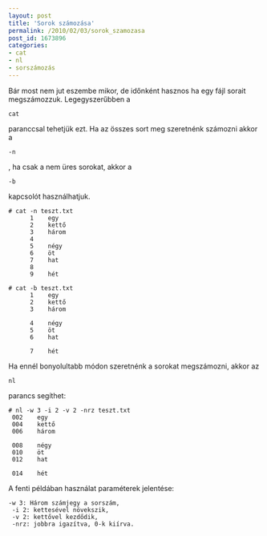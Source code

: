 ```yaml
---
layout: post
title: 'Sorok számozása'
permalink: /2010/02/03/sorok_szamozasa
post_id: 1673896
categories: 
- cat
- nl
- sorszámozás
---
```


Bár most nem jut eszembe mikor, de időnként hasznos ha egy fájl sorait megszámozzuk. Legegyszerűbben a 
```
cat
```
 paranccsal tehetjük ezt. Ha az összes sort meg szeretnénk számozni akkor a 
```
-n
```
, ha csak a nem üres sorokat, akkor a 
```
-b
```
 kapcsolót használhatjuk. 
```
# cat -n teszt.txt
      1    egy
      2    kettő
      3    három
      4    
      5    négy
      6    öt
      7    hat
      8    
      9    hét
```
  
 
```
# cat -b teszt.txt
      1    egy
      2    kettő
      3    három
 
      4    négy
      5    öt
      6    hat
 
      7    hét
``` 
Ha ennél bonyolultabb módon szeretnénk a sorokat megszámozni, akkor az 
```
nl
```
 parancs segíthet: 
```
# nl -w 3 -i 2 -v 2 -nrz teszt.txt
 002    egy
 004    kettő
 006    három
     
 008    négy
 010    öt
 012    hat
     
 014    hét
``` 
A fenti példában használat paraméterek jelentése: 
```
-w 3: Három számjegy a sorszám,
 -i 2: kettesével növekszik,
 -v 2: kettővel kezdődik,
 -nrz: jobbra igazítva, 0-k kiírva.
```